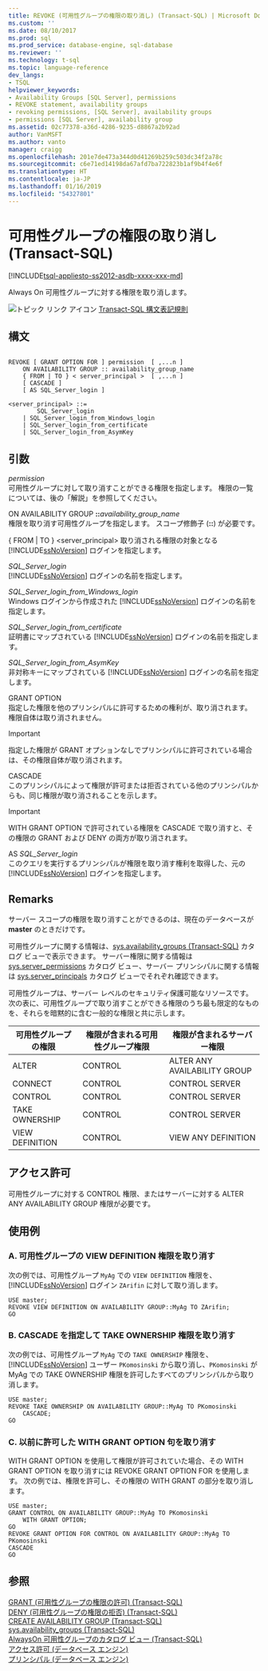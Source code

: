 ```yaml
---
title: REVOKE (可用性グループの権限の取り消し) (Transact-SQL) | Microsoft Docs
ms.custom: ''
ms.date: 08/10/2017
ms.prod: sql
ms.prod_service: database-engine, sql-database
ms.reviewer: ''
ms.technology: t-sql
ms.topic: language-reference
dev_langs:
- TSQL
helpviewer_keywords:
- Availability Groups [SQL Server], permissions
- REVOKE statement, availability groups
- revoking permissions, [SQL Server], availability groups
- permissions [SQL Server], availability group
ms.assetid: 02c77378-a36d-4286-9235-d8867a2b92ad
author: VanMSFT
ms.author: vanto
manager: craigg
ms.openlocfilehash: 201e7de473a344d0d41269b259c503dc34f2a78c
ms.sourcegitcommit: c6e71ed14198da67afd7ba722823b1af9b4f4e6f
ms.translationtype: HT
ms.contentlocale: ja-JP
ms.lasthandoff: 01/16/2019
ms.locfileid: "54327801"
---
```

# <a name="revoke-availability-group-permissions-transact-sql"></a>可用性グループの権限の取り消し (Transact-SQL)
[!INCLUDE[tsql-appliesto-ss2012-asdb-xxxx-xxx-md](../../includes/tsql-appliesto-ss2012-asdb-xxxx-xxx-md.md)]

  Always On 可用性グループに対する権限を取り消します。 
  
 ![トピック リンク アイコン](../../database-engine/configure-windows/media/topic-link.gif "トピック リンク アイコン") [Transact-SQL 構文表記規則](../../t-sql/language-elements/transact-sql-syntax-conventions-transact-sql.md)  
  
## <a name="syntax"></a>構文  
  
```  
  
REVOKE [ GRANT OPTION FOR ] permission  [ ,...n ]   
    ON AVAILABILITY GROUP :: availability_group_name  
    { FROM | TO } < server_principal >  [ ,...n ]  
    [ CASCADE ]  
    [ AS SQL_Server_login ]   
  
<server_principal> ::=   
        SQL_Server_login  
    | SQL_Server_login_from_Windows_login   
    | SQL_Server_login_from_certificate   
    | SQL_Server_login_from_AsymKey  
```  
  
## <a name="arguments"></a>引数  
 *permission*  
 可用性グループに対して取り消すことができる権限を指定します。 権限の一覧については、後の「解説」を参照してください。  
  
 ON AVAILABILITY GROUP **::**_availability_group_name_  
 権限を取り消す可用性グループを指定します。 スコープ修飾子 (**::**) が必要です。  
  
 { FROM | TO } \<server_principal> 取り消される権限の対象となる [!INCLUDE[ssNoVersion](../../includes/ssnoversion-md.md)] ログインを指定します。  
  
 *SQL_Server_login*  
 [!INCLUDE[ssNoVersion](../../includes/ssnoversion-md.md)] ログインの名前を指定します。  
  
 *SQL_Server_login_from_Windows_login*  
 Windows ログインから作成された [!INCLUDE[ssNoVersion](../../includes/ssnoversion-md.md)] ログインの名前を指定します。  
  
 *SQL_Server_login_from_certificate*  
 証明書にマップされている [!INCLUDE[ssNoVersion](../../includes/ssnoversion-md.md)] ログインの名前を指定します。  
  
 *SQL_Server_login_from_AsymKey*  
 非対称キーにマップされている [!INCLUDE[ssNoVersion](../../includes/ssnoversion-md.md)] ログインの名前を指定します。  
  
 GRANT OPTION  
 指定した権限を他のプリンシパルに許可するための権利が、取り消されます。 権限自体は取り消されません。  
  
> [!IMPORTANT]  
>  指定した権限が GRANT オプションなしでプリンシパルに許可されている場合は、その権限自体が取り消されます。  
  
 CASCADE  
 このプリンシパルによって権限が許可または拒否されている他のプリンシパルからも、同じ権限が取り消されることを示します。  
  
> [!IMPORTANT]  
>  WITH GRANT OPTION で許可されている権限を CASCADE で取り消すと、その権限の GRANT および DENY の両方が取り消されます。  
  
 AS *SQL_Server_login*  
 このクエリを実行するプリンシパルが権限を取り消す権利を取得した、元の [!INCLUDE[ssNoVersion](../../includes/ssnoversion-md.md)] ログインを指定します。  
  
## <a name="remarks"></a>Remarks  
 サーバー スコープの権限を取り消すことができるのは、現在のデータベースが **master** のときだけです。  
  
 可用性グループに関する情報は、[sys.availability_groups &#40;Transact-SQL&#41;](../../relational-databases/system-catalog-views/sys-availability-groups-transact-sql.md) カタログ ビューで表示できます。 サーバー権限に関する情報は [sys.server_permissions](../../relational-databases/system-catalog-views/sys-server-permissions-transact-sql.md) カタログ ビュー、サーバー プリンシパルに関する情報は [sys.server_principals](../../relational-databases/system-catalog-views/sys-server-principals-transact-sql.md) カタログ ビューでそれぞれ確認できます。  
  
 可用性グループは、サーバー レベルのセキュリティ保護可能なリソースです。 次の表に、可用性グループで取り消すことができる権限のうち最も限定的なものを、それらを暗黙的に含む一般的な権限と共に示します。  
  
|可用性グループの権限|権限が含まれる可用性グループ権限|権限が含まれるサーバー権限|  
|-----------------------------------|----------------------------------------------|----------------------------------|  
|ALTER|CONTROL|ALTER ANY AVAILABILITY GROUP|  
|CONNECT|CONTROL|CONTROL SERVER|  
|CONTROL|CONTROL|CONTROL SERVER|  
|TAKE OWNERSHIP|CONTROL|CONTROL SERVER|  
|VIEW DEFINITION|CONTROL|VIEW ANY DEFINITION|  
  
## <a name="permissions"></a>アクセス許可  
 可用性グループに対する CONTROL 権限、またはサーバーに対する ALTER ANY AVAILABILITY GROUP 権限が必要です。  
  
## <a name="examples"></a>使用例  
  
### <a name="a-revoking-view-definition-permission-on-an-availability-group"></a>A. 可用性グループの VIEW DEFINITION 権限を取り消す  
 次の例では、可用性グループ `MyAg` での `VIEW DEFINITION` 権限を、[!INCLUDE[ssNoVersion](../../includes/ssnoversion-md.md)] ログイン `ZArifin` に対して取り消します。  
  
```  
USE master;  
REVOKE VIEW DEFINITION ON AVAILABILITY GROUP::MyAg TO ZArifin;  
GO  
```  
  
### <a name="b-revoking-take-ownership-permission-with-the-cascade"></a>B. CASCADE を指定して TAKE OWNERSHIP 権限を取り消す  
 次の例では、可用性グループ `MyAg` での `TAKE OWNERSHIP` 権限を、[!INCLUDE[ssNoVersion](../../includes/ssnoversion-md.md)] ユーザー `PKomosinski` から取り消し、`PKomosinski` が MyAg での TAKE OWNERSHIP 権限を許可したすべてのプリンシパルから取り消します。  
  
```  
USE master;  
REVOKE TAKE OWNERSHIP ON AVAILABILITY GROUP::MyAg TO PKomosinski   
    CASCADE;  
GO  
```  
  
### <a name="c-revoking-a-previously-granted-with-grant-option-clause"></a>C. 以前に許可した WITH GRANT OPTION 句を取り消す  
 WITH GRANT OPTION を使用して権限が許可されていた場合、その WITH GRANT OPTION を取り消すには REVOKE GRANT OPTION FOR を使用します。 次の例では、権限を許可し、その権限の WITH GRANT の部分を取り消します。  
  
```  
USE master;  
GRANT CONTROL ON AVAILABILITY GROUP::MyAg TO PKomosinski   
    WITH GRANT OPTION;  
GO  
REVOKE GRANT OPTION FOR CONTROL ON AVAILABILITY GROUP::MyAg TO PKomosinski  
CASCADE  
GO  
```  
  
## <a name="see-also"></a>参照  
 [GRANT (可用性グループの権限の許可) &#40;Transact-SQL&#41;](../../t-sql/statements/grant-availability-group-permissions-transact-sql.md)   
 [DENY (可用性グループの権限の拒否) &#40;Transact-SQL&#41;](../../t-sql/statements/deny-availability-group-permissions-transact-sql.md)   
 [CREATE AVAILABILITY GROUP &#40;Transact-SQL&#41;](../../t-sql/statements/create-availability-group-transact-sql.md)   
 [sys.availability_groups &#40;Transact-SQL&#41;](../../relational-databases/system-catalog-views/sys-availability-groups-transact-sql.md)   
 [AlwaysOn 可用性グループのカタログ ビュー &#40;Transact-SQL&#41;](../../relational-databases/system-catalog-views/always-on-availability-groups-catalog-views-transact-sql.md)   
 [アクセス許可 &#40;データベース エンジン&#41;](../../relational-databases/security/permissions-database-engine.md)   
 [プリンシパル &#40;データベース エンジン&#41;](../../relational-databases/security/authentication-access/principals-database-engine.md)  
  
  

